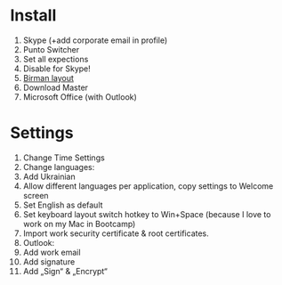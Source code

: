 # Install
1. Skype (+add corporate email in profile)
2. Punto Switcher
  1. Set all expections
  2. Disable for Skype!
3. [Birman layout](http://ilyabirman.ru/projects/typography-layout/)
4. Download Master
5. Microsoft Office (with Outlook)

# Settings
1. Change Time Settings
2. Change languages:
  1. Add Ukrainian
  2. Allow different languages per application, copy settings to Welcome screen
  3. Set English as default
  4. Set keyboard layout switch hotkey to Win+Space (because I love to work on my Mac in Bootcamp)
4. Import work security certificate & root certificates.
4. Outlook:
  1. Add work email
  2. Add signature
  3. Add „Sign“ & „Encrypt“
